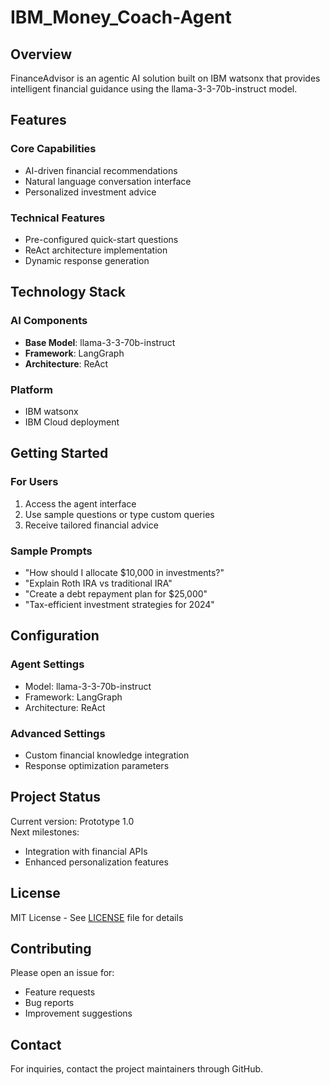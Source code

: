 # IBM_Money_Coach-Agent

## Overview
FinanceAdvisor is an agentic AI solution built on IBM watsonx that provides intelligent financial guidance using the llama-3-3-70b-instruct model.

## Features
### Core Capabilities
- AI-driven financial recommendations
- Natural language conversation interface
- Personalized investment advice

### Technical Features
- Pre-configured quick-start questions
- ReAct architecture implementation
- Dynamic response generation

## Technology Stack
### AI Components
- **Base Model**: llama-3-3-70b-instruct
- **Framework**: LangGraph
- **Architecture**: ReAct

### Platform
- IBM watsonx
- IBM Cloud deployment

## Getting Started
### For Users
1. Access the agent interface
2. Use sample questions or type custom queries
3. Receive tailored financial advice

### Sample Prompts
- "How should I allocate $10,000 in investments?"
- "Explain Roth IRA vs traditional IRA"
- "Create a debt repayment plan for $25,000"
- "Tax-efficient investment strategies for 2024"

## Configuration
### Agent Settings
- Model: llama-3-3-70b-instruct
- Framework: LangGraph
- Architecture: ReAct

### Advanced Settings
- Custom financial knowledge integration
- Response optimization parameters

## Project Status
Current version: Prototype 1.0  
Next milestones:
- Integration with financial APIs
- Enhanced personalization features

## License
MIT License - See [LICENSE](LICENSE) file for details

## Contributing
Please open an issue for:
- Feature requests
- Bug reports
- Improvement suggestions

## Contact
For inquiries, contact the project maintainers through GitHub.
